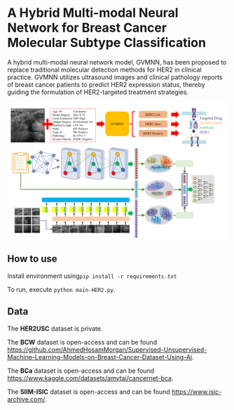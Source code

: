 # A Hybrid Multi-modal Neural Network for Breast Cancer Molecular Subtype Classification

A hybrid multi-modal neural network model, GVMNN, has been proposed to replace traditional molecular detection methods for HER2 in clinical practice. GVMNN utilizes ultrasound images and clinical pathology reports of breast cancer patients to predict HER2 expression status, thereby guiding the formulation of HER2-targeted treatment strategies.

![image](https://github.com/JinlinYY/GVMNN/blob/main/png/GVMNN-Graphical_Abstract.png)

## How to use

Install environment using`pip install -r requirements.txt`

To run, execute `python main-HER2.py`.

## Data

The **HER2USC** dataset is private.

The **BCW** dataset is open-access and can be found https://github.com/AhmedHosamMorgan/Supervised-Unsupervised-Machine-Learning-Models-on-Breast-Cancer-Dataset-Using-Ai.

The **BCa** dataset is open-access and can be found https://www.kaggle.com/datasets/amytai/cancernet-bca.

The **SIIM-ISIC** dataset is open-access and can be found https://www.isic-archive.com/.




